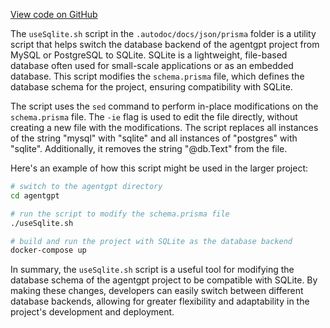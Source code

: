 [View code on GitHub](/.autodoc/docs/json/prisma)

The `useSqlite.sh` script in the `.autodoc/docs/json/prisma` folder is a utility script that helps switch the database backend of the agentgpt project from MySQL or PostgreSQL to SQLite. SQLite is a lightweight, file-based database often used for small-scale applications or as an embedded database. This script modifies the `schema.prisma` file, which defines the database schema for the project, ensuring compatibility with SQLite.

The script uses the `sed` command to perform in-place modifications on the `schema.prisma` file. The `-ie` flag is used to edit the file directly, without creating a new file with the modifications. The script replaces all instances of the string "mysql" with "sqlite" and all instances of "postgres" with "sqlite". Additionally, it removes the string "@db.Text" from the file.

Here's an example of how this script might be used in the larger project:

```bash
# switch to the agentgpt directory
cd agentgpt

# run the script to modify the schema.prisma file
./useSqlite.sh

# build and run the project with SQLite as the database backend
docker-compose up
```

In summary, the `useSqlite.sh` script is a useful tool for modifying the database schema of the agentgpt project to be compatible with SQLite. By making these changes, developers can easily switch between different database backends, allowing for greater flexibility and adaptability in the project's development and deployment.
